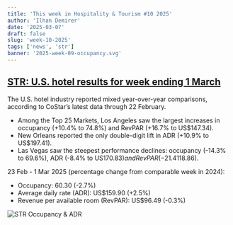 ```yaml
---
title: 'This week in Hospitality & Tourism #10 2025'
author: 'Ilhan Demirer'
date: '2025-03-07'
draft: false
slug: 'week-10-2025'
tags: ['news', 'str']
banner: '2025-week-09-occupancy.svg'
---
```


## [STR: U.S. hotel results for week ending 1 March](https://str.com/press-release/us-hotel-results-week-ending-1-march)

The U.S. hotel industry reported mixed year-over-year comparisons, according to CoStar’s latest data through 22 February.

- Among the Top 25 Markets, Los Angeles saw the largest increases in occupancy (+10.4% to 74.8%) and RevPAR (+16.7% to US$147.34).
- New Orleans reported the only double-digit lift in ADR (+10.9% to US$197.41).
- Las Vegas saw the steepest performance declines: occupancy (-14.3% to 69.6%), ADR (-8.4% to US$170.83) and RevPAR (-21.4% to US$118.86).

23 Feb - 1 Mar 2025 (percentage change from comparable week in 2024):

- Occupancy: 60.30 (-2.7%)
- Average daily rate (ADR): US$159.90 (+2.5%)
- Revenue per available room (RevPAR): US$96.49 (-0.3%)

![STR Occupancy & ADR](/images/blogimages/2025-week-09-occupancy.svg)
